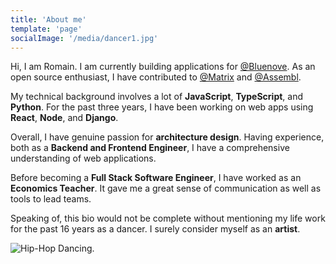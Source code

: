 ```yaml
---
title: 'About me'
template: 'page'
socialImage: '/media/dancer1.jpg'
---
```


Hi, I am Romain. I am currently building applications for [@Bluenove](https://bluenove.com/en/).
As an open source enthusiast, I have contributed to [@Matrix](https://matrix.org/docs/projects/try-matrix-now/)
and [@Assembl](https://gitlab.com/assembl/assembl).

My technical background involves a lot of **JavaScript**, **TypeScript**, and **Python**. 
For the past three years, I have been working on web apps using **React**, **Node**, and **Django**.

Overall, I have genuine passion for **architecture design**.
Having experience, both as a **Backend and Frontend Engineer**, I have a comprehensive understanding of web applications. 


Before becoming a **Full Stack Software Engineer**, I have worked as an **Economics Teacher**. 
It gave me a great sense of communication as well as tools to lead teams.

Speaking of, this bio would not be complete without mentioning my life work for the past 16 years 
as a dancer. I surely consider myself as an **artist**.

![Hip-Hop Dancing.](/media/dancer1.jpg)

